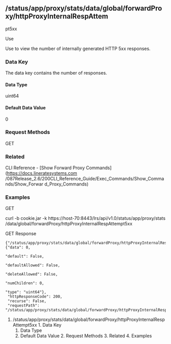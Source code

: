 ## /status/app/proxy/stats/data/global/forwardProxy/httpProxyInternalRespAttem
pt5xx

Use

Use to view the number of internally generated HTTP 5xx responses.

### Data Key

The data key contains the number of responses.

#### Data Type

uint64

#### Default Data Value

0

### Request Methods

GET

### Related

CLI Reference - [Show Forward Proxy Commands](https://docs.lineratesystems.com
/087Release_2.6/200CLI_Reference_Guide/Exec_Commands/Show_Commands/Show_Forwar
d_Proxy_Commands)

### Examples

GET

curl -b cookie.jar -k https://host-70:8443/lrs/api/v1.0/status/app/proxy/stats
/data/global/forwardProxy/httpProxyInternalRespAttempt5xx

GET Response

    
    {"/status/app/proxy/stats/data/global/forwardProxy/httpProxyInternalRespAttempt5xx": {"data": 0,
                                                                                           "default": False,
                                                                                           "defaultAllowed": False,
                                                                                           "deleteAllowed": False,
                                                                                           "numChildren": 0,
                                                                                           "type": "uint64"},
     "httpResponseCode": 200,
     "recurse": False,
     "requestPath": "/status/app/proxy/stats/data/global/forwardProxy/httpProxyInternalRespAttempt5xx"}
    

  1. /status/app/proxy/stats/data/global/forwardProxy/httpProxyInternalRespAttempt5xx
    1. Data Key
      1. Data Type
      2. Default Data Value
    2. Request Methods
    3. Related
    4. Examples

